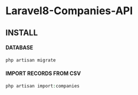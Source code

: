 # Laravel8-Companies-API

## INSTALL

#### DATABASE

```php
php artisan migrate
```

#### IMPORT RECORDS FROM CSV

```php
php artisan import:companies
```
